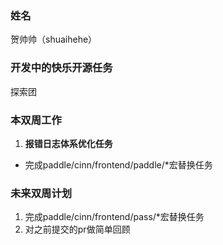 ### 姓名

贺帅帅（shuaihehe）

### 开发中的快乐开源任务

探索团

### 本双周工作

1. **报错日志体系优化任务**
- 完成paddle/cinn/frontend/paddle/*宏替换任务
   

### 未来双周计划

1. 完成paddle/cinn/frontend/pass/*宏替换任务
2. 对之前提交的pr做简单回顾